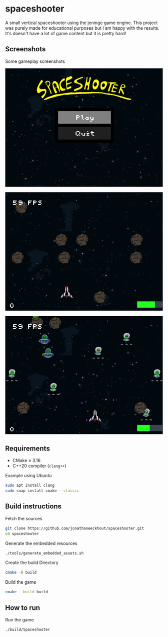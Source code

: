 # spaceshooter
A small vertical spaceshooter using the jeninge game engine. This project was purely made for educational purposes but I am happy with the results. It's doesn't have a lot of game content but it is pretty hard!

## Screenshots
Some gameplay screenshots

![alt text](https://github.com/jonathaneeckhout/spaceshooter/blob/main/screenshots/menu.png "menu")

![alt text](https://github.com/jonathaneeckhout/spaceshooter/blob/main/screenshots/astroids.png "Astroids")

![alt text](https://github.com/jonathaneeckhout/spaceshooter/blob/main/screenshots/enemies.png "Enemies")


## Requirements

- CMake ≥ 3.16
- C++20 compiler (`clang++`)

Example using Ubuntu
```bash
sudo apt install clang
sudo snap install cmake --classic
```

## Build instructions

Fetch the sources
```bash
git clone https://github.com/jonathaneeckhout/spaceshooter.git
cd spaceshooter
```

Generate the embedded resources
```bash
./tools/generate_embedded_assets.sh
```

Create the build Directory
``` bash
cmake -B build
```

Build the game
``` bash
cmake --build build
```

## How to run

Run the game
```bash
./build/Spaceshooter
```